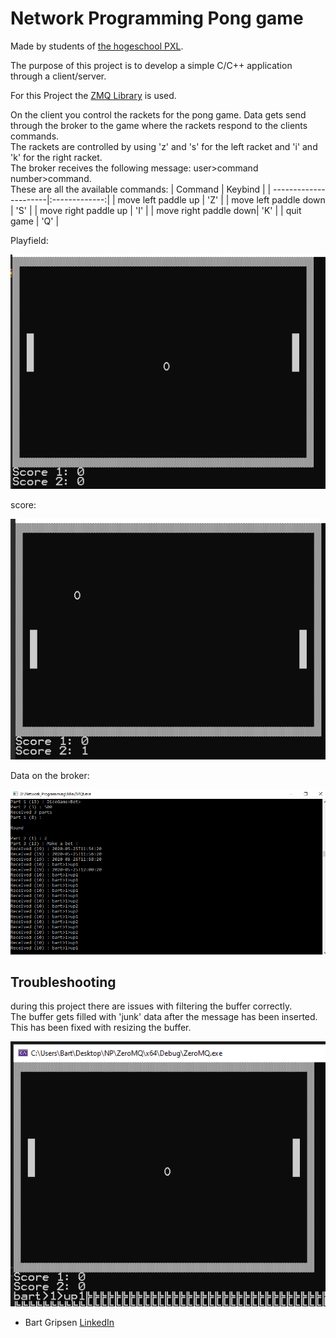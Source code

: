 # Network Programming Pong game 
Made by students of [the hogeschool PXL](https://www.pxl.be).

The purpose of this project is to develop a simple C/C++ application through a client/server.

For this Project the [ZMQ Library](https://zeromq.org/languages/cplusplus/) is used.

On the client you control the rackets for the pong game. Data gets send through the broker to the game where the rackets respond to the clients commands.<br/>
The rackets are controlled by using 'z' and 's' for the left racket and 'i' and 'k' for the right racket.<br/>
The broker receives the following message: user>command number>command.<br/>
These are all the available commands:
| Command       	    | Keybind       |
| ----------------------|:-------------:|
| move left paddle up   | 'Z'  	        |
| move left paddle down | 'S'           |
| move right paddle up  | 'I'           |
| move right paddle down| 'K'  			|
| quit game				| 'Q' 			| 

Playfield:
<p align="center"><img src="playfield.PNG"></p>

score:
<p align="center"><img src="score.PNG"></p>

Data on the broker:

<p align="center"><img src="broker.png"></p>

## Troubleshooting
during this project there are issues with filtering the buffer correctly.<br/>
The buffer gets filled with 'junk' data after the message has been inserted. This has been fixed with resizing the buffer.<br/>

<p align="center"><img src="buffer.png"></p>

* Bart Gripsen      [LinkedIn](linkedin.com/in/bart-grispen-9634b1181)